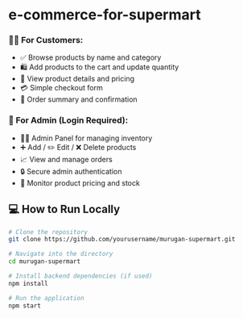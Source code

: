# e-commerce-for-supermart
### 🧑‍💼 For Customers:
- ✅ Browse products by name and category  
- 🛍️ Add products to the cart and update quantity  
- 🧾 View product details and pricing  
- 💳 Simple checkout form  
- 📜 Order summary and confirmation  

### 🔐 For Admin (Login Required):
- 🧑‍💻 Admin Panel for managing inventory  
- ➕ Add / ✏️ Edit / ❌ Delete products  
- 📈 View and manage orders  
- 🔒 Secure admin authentication  
- 🧾 Monitor product pricing and stock  
## 💻 How to Run Locally

```bash
# Clone the repository
git clone https://github.com/yourusername/murugan-supermart.git

# Navigate into the directory
cd murugan-supermart

# Install backend dependencies (if used)
npm install

# Run the application
npm start
